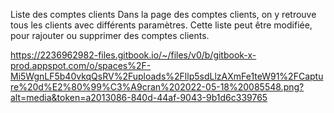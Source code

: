 Liste des comptes clients
Dans la page des comptes clients, on y retrouve tous les clients avec différents paramètres.
Cette liste peut être modifiée, pour rajouter ou supprimer des comptes clients.

https://2236962982-files.gitbook.io/~/files/v0/b/gitbook-x-prod.appspot.com/o/spaces%2F-Mi5WgnLF5b40vkqQsRV%2Fuploads%2Fllp5sdLlzAXmFe1teW91%2FCapture%20d%E2%80%99%C3%A9cran%202022-05-18%20085548.png?alt=media&token=a2013086-840d-44af-9043-9b1d6c339765

